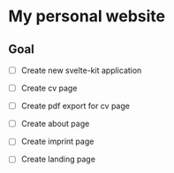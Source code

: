 # My personal website
## Goal
- [ ] Create new svelte-kit application
- [ ] Create cv page
- [ ] Create pdf export for cv page
- [ ] Create about page
- [ ] Create imprint page
- [ ] Create landing page

